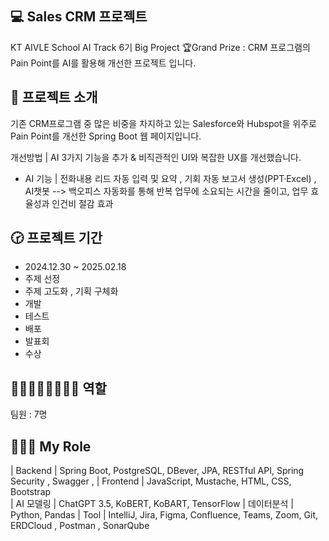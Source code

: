 💻 Sales CRM 프로젝트
<br>
---- 
KT AIVLE School AI Track 6기 Big Project 🏆Grand Prize : CRM 프로그램의 Pain Point를 AI를 활용해 개선한 프로젝트 입니다. 

📢 프로젝트 소개 
<br>
---- 
기존 CRM프로그램 중 많은 비중을 차지하고 있는 Salesforce와 Hubspot을 위주로 Pain Point를 개선한 Spring Boot 웹 페이지입니다. 

개선방법 | AI 3가지 기능을 추가 & 비직관적인 UI와 복잡한 UX를 개선했습니다.
- AI 기능 | 전화내용 리드 자동 입력 및 요약 , 기회 자동 보고서 생성(PPT·Excel) , AI챗봇
--> 백오피스 자동화를 통해 반복 업무에 소요되는 시간을 줄이고, 업무 효율성과 인건비 절감 효과

🕝 프로젝트 기간
<br>
----
- 2024.12.30 ~ 2025.02.18
- 주제 선정
- 주제 고도화 , 기획 구체화
- 개발
- 테스트
- 배포
- 발표회
- 수상

🧑🏻‍👩🏻‍👦🏻‍👦🏻 역할
<br>
---- 
팀원 : 7명 

👩🏻‍🦰 My Role
<br>
----
| Backend       | Spring Boot, PostgreSQL, DBever, JPA, RESTful API, Spring Security , Swagger , 
| Frontend      | JavaScript, Mustache, HTML, CSS, Bootstrap  
| AI 모델링     | ChatGPT 3.5, KoBERT, KoBART, TensorFlow 
| 데이터분석     | Python, Pandas
| Tool          | IntelliJ, Jira, Figma, Confluence, Teams, Zoom, Git, ERDCloud , Postman , SonarQube
